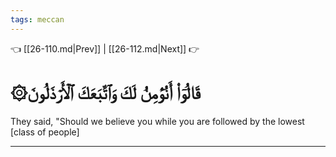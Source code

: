 ```yaml
---
tags: meccan
---
```


👈 [[26-110.md|Prev]] | [[26-112.md|Next]] 👉

# ۞قَالُوٓاْ أَنُؤۡمِنُ لَكَ وَٱتَّبَعَكَ ٱلۡأَرۡذَلُونَ

They said, "Should we believe you while you are followed by the lowest [class of people]

---


